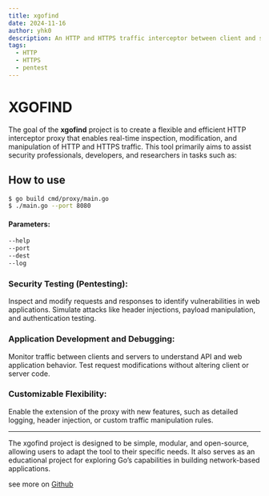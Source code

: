 ```yaml
---
title: xgofind
date: 2024-11-16
author: yhk0
description: An HTTP and HTTPS traffic interceptor between client and server
tags:
  - HTTP
  - HTTPS
  - pentest
---
```


# XGOFIND
The goal of the **xgofind** project is to create a flexible and efficient HTTP interceptor proxy that enables real-time inspection, modification, and manipulation of HTTP and HTTPS traffic. This tool primarily aims to assist security 
professionals, developers, and researchers in tasks such as:

## How to use

```bash
$ go build cmd/proxy/main.go
$ ./main.go --port 8080
```
#### Parameters:
```bash
--help
--port
--dest
--log
```

### Security Testing (Pentesting):

Inspect and modify requests and responses to identify vulnerabilities in web applications.
Simulate attacks like header injections, payload manipulation, and authentication testing.

### Application Development and Debugging:

Monitor traffic between clients and servers to understand API and web application behavior.
Test request modifications without altering client or server code.

### Customizable Flexibility:

Enable the extension of the proxy with new features, such as detailed logging, header injection, or custom traffic manipulation rules.

---------------------------
The xgofind project is designed to be simple, modular, and open-source, allowing users to adapt the tool to their specific needs. It also serves as an educational project for exploring Go’s capabilities in building network-based applications.

see more on [Github](https://github.com/yhk0/xgofind)